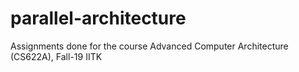 # parallel-architecture
Assignments done for the course Advanced Computer Architecture (CS622A), Fall-19 IITK
